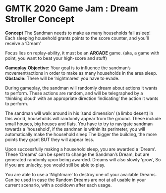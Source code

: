 # GMTK 2020 Game Jam : Dream Stroller Concept
**Concept**
The Sandman needs to make as many households fall asleep! Each sleeping household grants points to the score counter, and you’ll receive a ‘Dream’

Focus lies on replay-ability, it must be an **ARCADE** game. (aka, a game with point, you want to beat your high-score and stuff)

**Gameplay**
**Objective:** Your goal is to influence the sandman’s movement/actions in order to make as many households in the area sleep.
**Obstacle:** There will be ‘nightmares’ you have to evade.

During gameplay, the sandman will randomly dream about actions it wants to perform. These actions are random, and will be telegraphed by a ‘thinking cloud’ with an appropriate direction ‘indicating’ the action it wants to perform.

The sandman will walk around in his ‘sand dimension’ (a limbo desert) in this world, households will randomly appear from the ground. These include small houses, big houses and flats.
You have to try to navigate sandman towards a ‘household’, if the sandman is within its perimeter, you will automatically make the household sleep
The bigger the building, the more points they grant BUT they will appear less.

Upon successfully making a household sleep, you are awarded a ‘Dream’. These ‘Dreams’ can be spent to change the Sandman’s Dream, but are generated randomly upon being awarded. Dreams will also slowly ‘grow’, So if you are unlucky, you would still be able to play.

You are able to use a ‘Nightmare’ to destroy one of your available Dreams. Can be used in case the Random Dreams are not at all usable in your current scenario, with a cooldown after each usage.
